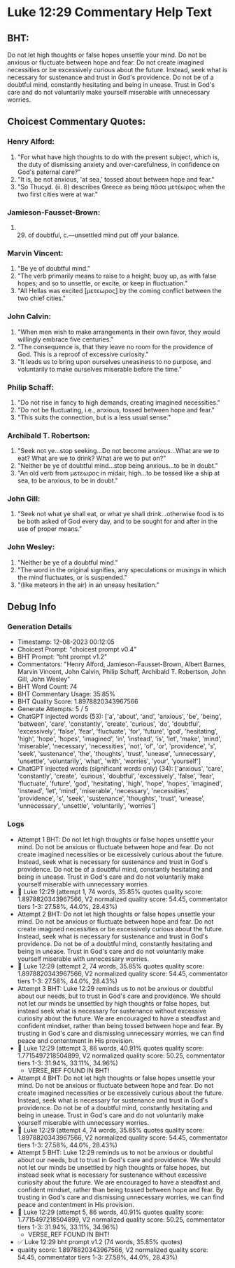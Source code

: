 # Luke 12:29 Commentary Help Text

## BHT:
Do not let high thoughts or false hopes unsettle your mind. Do not be anxious or fluctuate between hope and fear. Do not create imagined necessities or be excessively curious about the future. Instead, seek what is necessary for sustenance and trust in God's providence. Do not be of a doubtful mind, constantly hesitating and being in unease. Trust in God's care and do not voluntarily make yourself miserable with unnecessary worries.

## Choicest Commentary Quotes:
### Henry Alford:
1. "For what have high thoughts to do with the present subject, which is, the duty of dismissing anxiety and over-carefulness, in confidence on God's paternal care?"
2. "It is, be not anxious, 'at sea,' tossed about between hope and fear."
3. "So Thucyd. (ii. 8) describes Greece as being πᾶσα μετέωρος when the two first cities were at war."

### Jamieson-Fausset-Brown:
1. 29. of doubtful, c.—unsettled
	mind put off your balance.


### Marvin Vincent:
1. "Be ye of doubtful mind." 
2. "The verb primarily means to raise to a height; buoy up, as with false hopes; and so to unsettle, or excite, or keep in fluctuation."
3. "All Hellas was excited [μετεωρος] by the coming conflict between the two chief cities."

### John Calvin:
1. "When men wish to make arrangements in their own favor, they would willingly embrace five centuries."
2. "The consequence is, that they leave no room for the providence of God. This is a reproof of excessive curiosity."
3. "It leads us to bring upon ourselves uneasiness to no purpose, and voluntarily to make ourselves miserable before the time."

### Philip Schaff:
1. "Do not rise in fancy to high demands, creating imagined necessities." 
2. "Do not be fluctuating, i.e., anxious, tossed between hope and fear."
3. "This suits the connection, but is a less usual sense."

### Archibald T. Robertson:
1. "Seek not ye...stop seeking...Do not become anxious...What are we to eat? What are we to drink? What are we to put on?" 
2. "Neither be ye of doubtful mind...stop being anxious...to be in doubt." 
3. "An old verb from μετεωρος in midair, high...to be tossed like a ship at sea, to be anxious, to be in doubt."

### John Gill:
1. "Seek not what ye shall eat, or what ye shall drink...otherwise food is to be both asked of God every day, and to be sought for and after in the use of proper means."

### John Wesley:
1. "Neither be ye of a doubtful mind."
2. "The word in the original signifies, any speculations or musings in which the mind fluctuates, or is suspended."
3. "(like meteors in the air) in an uneasy hesitation."


## Debug Info
### Generation Details
- Timestamp: 12-08-2023 00:12:05
- Choicest Prompt: "choicest prompt v0.4"
- BHT Prompt: "bht prompt v1.2"
- Commentators: "Henry Alford, Jamieson-Fausset-Brown, Albert Barnes, Marvin Vincent, John Calvin, Philip Schaff, Archibald T. Robertson, John Gill, John Wesley"
- BHT Word Count: 74
- BHT Commentary Usage: 35.85%
- BHT Quality Score: 1.8978820343967566
- Generate Attempts: 5 / 5
- ChatGPT injected words (53):
	['a', 'about', 'and', 'anxious', 'be', 'being', 'between', 'care', 'constantly', 'create', 'curious', 'do', 'doubtful', 'excessively', 'false', 'fear', 'fluctuate', 'for', 'future', 'god', 'hesitating', 'high', 'hope', 'hopes', 'imagined', 'in', 'instead', 'is', 'let', 'make', 'mind', 'miserable', 'necessary', 'necessities', 'not', 'of', 'or', 'providence', 's', 'seek', 'sustenance', 'the', 'thoughts', 'trust', 'unease', 'unnecessary', 'unsettle', 'voluntarily', 'what', 'with', 'worries', 'your', 'yourself']
- ChatGPT injected words (significant words only) (34):
	['anxious', 'care', 'constantly', 'create', 'curious', 'doubtful', 'excessively', 'false', 'fear', 'fluctuate', 'future', 'god', 'hesitating', 'high', 'hope', 'hopes', 'imagined', 'instead', 'let', 'mind', 'miserable', 'necessary', 'necessities', 'providence', 's', 'seek', 'sustenance', 'thoughts', 'trust', 'unease', 'unnecessary', 'unsettle', 'voluntarily', 'worries']

### Logs
- Attempt 1 BHT: Do not let high thoughts or false hopes unsettle your mind. Do not be anxious or fluctuate between hope and fear. Do not create imagined necessities or be excessively curious about the future. Instead, seek what is necessary for sustenance and trust in God's providence. Do not be of a doubtful mind, constantly hesitating and being in unease. Trust in God's care and do not voluntarily make yourself miserable with unnecessary worries.
- 🔄 Luke 12:29 (attempt 1, 74 words, 35.85% quotes quality score: 1.8978820343967566, V2 normalized quality score: 54.45, commentator tiers 1-3: 27.58%, 44.0%, 28.43%)
- Attempt 2 BHT: Do not let high thoughts or false hopes unsettle your mind. Do not be anxious or fluctuate between hope and fear. Do not create imagined necessities or be excessively curious about the future. Instead, seek what is necessary for sustenance and trust in God's providence. Do not be of a doubtful mind, constantly hesitating and being in unease. Trust in God's care and do not voluntarily make yourself miserable with unnecessary worries.
- 🔄 Luke 12:29 (attempt 2, 74 words, 35.85% quotes quality score: 1.8978820343967566, V2 normalized quality score: 54.45, commentator tiers 1-3: 27.58%, 44.0%, 28.43%)
- Attempt 3 BHT: Luke 12:29 reminds us to not be anxious or doubtful about our needs, but to trust in God's care and providence. We should not let our minds be unsettled by high thoughts or false hopes, but instead seek what is necessary for sustenance without excessive curiosity about the future. We are encouraged to have a steadfast and confident mindset, rather than being tossed between hope and fear. By trusting in God's care and dismissing unnecessary worries, we can find peace and contentment in His provision.
- 🔄 Luke 12:29 (attempt 3, 86 words, 40.91% quotes quality score: 1.7715497218504899, V2 normalized quality score: 50.25, commentator tiers 1-3: 31.94%, 33.11%, 34.96%) 
	- VERSE_REF FOUND IN BHT!
- Attempt 4 BHT: Do not let high thoughts or false hopes unsettle your mind. Do not be anxious or fluctuate between hope and fear. Do not create imagined necessities or be excessively curious about the future. Instead, seek what is necessary for sustenance and trust in God's providence. Do not be of a doubtful mind, constantly hesitating and being in unease. Trust in God's care and do not voluntarily make yourself miserable with unnecessary worries.
- 🔄 Luke 12:29 (attempt 4, 74 words, 35.85% quotes quality score: 1.8978820343967566, V2 normalized quality score: 54.45, commentator tiers 1-3: 27.58%, 44.0%, 28.43%)
- Attempt 5 BHT: Luke 12:29 reminds us to not be anxious or doubtful about our needs, but to trust in God's care and providence. We should not let our minds be unsettled by high thoughts or false hopes, but instead seek what is necessary for sustenance without excessive curiosity about the future. We are encouraged to have a steadfast and confident mindset, rather than being tossed between hope and fear. By trusting in God's care and dismissing unnecessary worries, we can find peace and contentment in His provision.
- 🔄 Luke 12:29 (attempt 5, 86 words, 40.91% quotes quality score: 1.7715497218504899, V2 normalized quality score: 50.25, commentator tiers 1-3: 31.94%, 33.11%, 34.96%) 
	- VERSE_REF FOUND IN BHT!
- ✅ Luke 12:29 bht prompt v1.2 (74 words, 35.85% quotes)
- quality score: 1.8978820343967566, V2 normalized quality score: 54.45, commentator tiers 1-3: 27.58%, 44.0%, 28.43%)